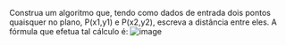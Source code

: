 Construa um algoritmo que, tendo como dados de entrada dois pontos quaisquer no plano, P(x1,y1) e P(x2,y2), escreva a distância entre eles. A fórmula que efetua tal cálculo é: ![image](https://github.com/Igor-Gomes-ETI/Algoritmo-Hactoberfest2023/assets/51889513/cb4c9c4d-5494-4008-a667-5a8d27346e1e)
